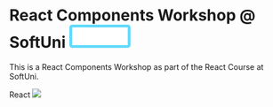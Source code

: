 # React Components Workshop @ SoftUni <img src="./softuni-logo-white.svg" width="100" style="background-color:#61DAFB; padding:5px; border-radius:5px;">

This is a React Components Workshop as part of the React Course at SoftUni.

React <img src="https://upload.wikimedia.org/wikipedia/commons/a/a7/React-icon.svg" width="30">
